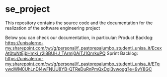 # se_project
This repository contains the source code and the documentation for the realization of the software engineering project

Below you can check our documentation, in particular:
Product Backlog: https://unisalerno-my.sharepoint.com/:w:/g/personal/f_pastorepalumbo_studenti_unisa_it/EcexAt0tuNtEjbHmki_r2l8BUHJ_TArmj0AiTJ1QnrkuPQ
Sprint Backlog: https://unisalerno-my.sharepoint.com/:w:/g/personal/f_pastorepalumbo_studenti_unisa_it/ETqywdWM0UhLnDI4wFNUU8YB-QTReDuRnPmQxDgl3vwogg?e=9yY8GC